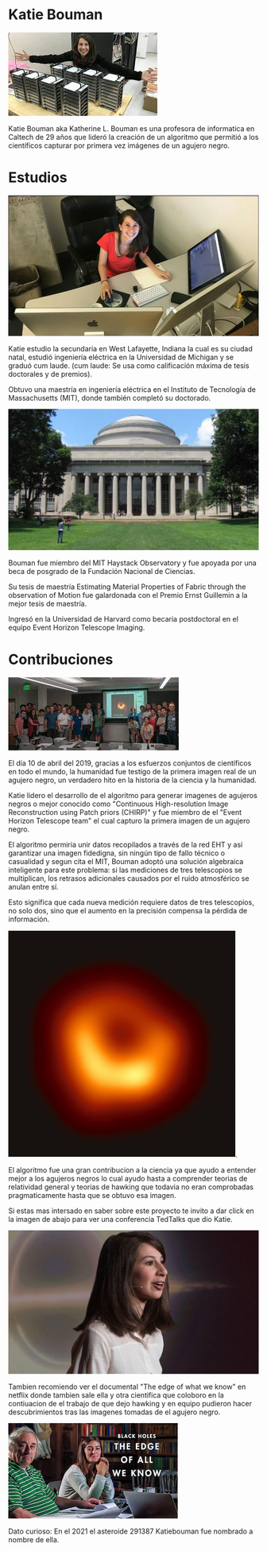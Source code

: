 # Katie Bouman 

![alt text for screen readers](katie.jpeg "Text to show on mouseover")

Katie Bouman aka Katherine L. Bouman es una profesora de informatica en Caltech de 29 años que lideró la creación de un algoritmo que permitió a los científicos capturar por primera vez imágenes de un agujero negro.

# Estudios 

[![IMAGE ALT TEXT HERE](mit.jpg)]()


Katie estudio la secundaria en West Lafayette, Indiana  la cual es su ciudad natal, estudió ingeniería eléctrica en la Universidad de Míchigan y se graduó cum laude.​ (cum laude: Se usa como calificación máxima de tesis doctorales y de premios). 

Obtuvo una maestría en ingeniería eléctrica en el Instituto de Tecnología de Massachusetts (MIT), donde también completó su doctorado.

[![IMAGE ALT TEXT HERE](school.jpg)]() 

Bouman fue miembro del MIT Haystack Observatory y fue apoyada por una beca de posgrado de la Fundación Nacional de Ciencias.

Su tesis de maestría Estimating Material Properties of Fabric through the observation of Motion fue galardonada con el Premio Ernst Guillemin a la mejor tesis de maestría.

Ingresó en la Universidad de Harvard como becaria postdoctoral en el equipo Event Horizon Telescope Imaging.

# Contribuciones 

[![IMAGE ALT TEXT HERE](team.jpeg)](https://www.youtube.com/watch?v=BIvezCVcsYs) 

El día 10 de abril del 2019, gracias a los esfuerzos conjuntos de científicos en todo el mundo, la humanidad fue testigo de la primera imagen real de un agujero negro, un verdadero hito en la historia de la ciencia y la humanidad.

 Katie lidero el desarrollo de el algoritmo para generar imagenes de agujeros negros o mejor conocido como "Continuous High-resolution Image Reconstruction using Patch priors (CHIRP)" y fue miembro de el "Event Horizon Telescope team" el cual capturo la primera imagen de un agujero negro.
 
 El algoritmo permiria unir datos recopilados a través de la red EHT y así garantizar una imagen fidedigna, sin ningún tipo de fallo técnico o casualidad y segun cita el MIT, Bouman adoptó una solución algebraica inteligente para este problema: si las mediciones de tres telescopios se multiplican, los retrasos adicionales causados ​​por el ruido atmosférico se anulan entre sí.
 
  Esto significa que cada nueva medición requiere datos de tres telescopios, no solo dos, sino que el aumento en la precisión compensa la pérdida de información.

![alt text for screen readers](blackHole.gif "Text to show on mouseover").

 El algoritmo fue una gran contribucion a la ciencia ya que ayudo a entender mejor a los agujeros negros lo cual ayudo hasta a comprender teorias de relatividad general y teorias de hawking que todavia no eran comprobadas pragmaticamente hasta que se obtuvo esa imagen. 
 

 Si estas mas intersado en saber sobre este proyecto te invito a dar click en la imagen de abajo para ver una conferencia TedTalks que dio Katie.

[![IMAGE ALT TEXT HERE](ketie.jpg)](https://www.youtube.com/watch?v=BIvezCVcsYs) 
 
  Tambien recomiendo ver el documental "The edge of what we know" en netflix donde tambien sale ella y otra cientifica que coloboro en la contiuacion de el trabajo de que dejo hawking y en equipo pudieron hacer descubrimientos tras las imagenes tomadas de el agujero negro.

![alt text for screen readers](movie.jpg "Text to show on mouseover")

Dato curioso: En el 2021 el asteroide 291387 Katiebouman fue nombrado a nombre de ella.






